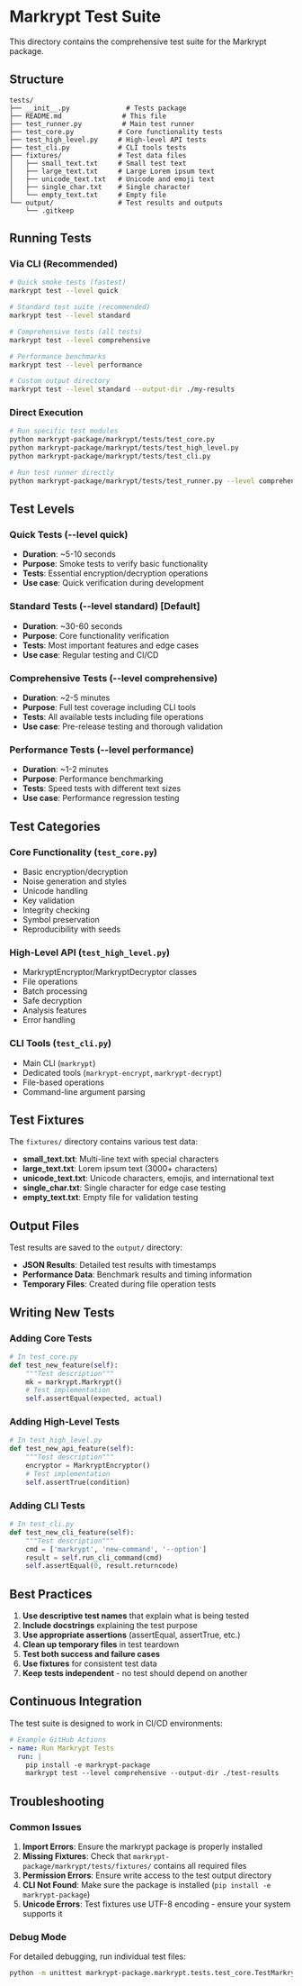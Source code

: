 # Markrypt Test Suite

This directory contains the comprehensive test suite for the Markrypt package.

## Structure

```
tests/
├── __init__.py              # Tests package
├── README.md               # This file
├── test_runner.py          # Main test runner
├── test_core.py           # Core functionality tests
├── test_high_level.py     # High-level API tests
├── test_cli.py            # CLI tools tests
├── fixtures/              # Test data files
│   ├── small_text.txt     # Small test text
│   ├── large_text.txt     # Large Lorem ipsum text
│   ├── unicode_text.txt   # Unicode and emoji text
│   ├── single_char.txt    # Single character
│   └── empty_text.txt     # Empty file
└── output/                # Test results and outputs
    └── .gitkeep
```

## Running Tests

### Via CLI (Recommended)

```bash
# Quick smoke tests (fastest)
markrypt test --level quick

# Standard test suite (recommended)
markrypt test --level standard

# Comprehensive tests (all tests)
markrypt test --level comprehensive

# Performance benchmarks
markrypt test --level performance

# Custom output directory
markrypt test --level standard --output-dir ./my-results
```

### Direct Execution

```bash
# Run specific test modules
python markrypt-package/markrypt/tests/test_core.py
python markrypt-package/markrypt/tests/test_high_level.py
python markrypt-package/markrypt/tests/test_cli.py

# Run test runner directly
python markrypt-package/markrypt/tests/test_runner.py --level comprehensive
```

## Test Levels

### Quick Tests (--level quick)

- **Duration**: ~5-10 seconds
- **Purpose**: Smoke tests to verify basic functionality
- **Tests**: Essential encryption/decryption operations
- **Use case**: Quick verification during development

### Standard Tests (--level standard) [Default]

- **Duration**: ~30-60 seconds
- **Purpose**: Core functionality verification
- **Tests**: Most important features and edge cases
- **Use case**: Regular testing and CI/CD

### Comprehensive Tests (--level comprehensive)

- **Duration**: ~2-5 minutes
- **Purpose**: Full test coverage including CLI tools
- **Tests**: All available tests including file operations
- **Use case**: Pre-release testing and thorough validation

### Performance Tests (--level performance)

- **Duration**: ~1-2 minutes
- **Purpose**: Performance benchmarking
- **Tests**: Speed tests with different text sizes
- **Use case**: Performance regression testing

## Test Categories

### Core Functionality (`test_core.py`)

- Basic encryption/decryption
- Noise generation and styles
- Unicode handling
- Key validation
- Integrity checking
- Symbol preservation
- Reproducibility with seeds

### High-Level API (`test_high_level.py`)

- MarkryptEncryptor/MarkryptDecryptor classes
- File operations
- Batch processing
- Safe decryption
- Analysis features
- Error handling

### CLI Tools (`test_cli.py`)

- Main CLI (`markrypt`)
- Dedicated tools (`markrypt-encrypt`, `markrypt-decrypt`)
- File-based operations
- Command-line argument parsing

## Test Fixtures

The `fixtures/` directory contains various test data:

- **small_text.txt**: Multi-line text with special characters
- **large_text.txt**: Lorem ipsum text (3000+ characters)
- **unicode_text.txt**: Unicode characters, emojis, and international text
- **single_char.txt**: Single character for edge case testing
- **empty_text.txt**: Empty file for validation testing

## Output Files

Test results are saved to the `output/` directory:

- **JSON Results**: Detailed test results with timestamps
- **Performance Data**: Benchmark results and timing information
- **Temporary Files**: Created during file operation tests

## Writing New Tests

### Adding Core Tests

```python
# In test_core.py
def test_new_feature(self):
    """Test description"""
    mk = markrypt.Markrypt()
    # Test implementation
    self.assertEqual(expected, actual)
```

### Adding High-Level Tests

```python
# In test_high_level.py
def test_new_api_feature(self):
    """Test description"""
    encryptor = MarkryptEncryptor()
    # Test implementation
    self.assertTrue(condition)
```

### Adding CLI Tests

```python
# In test_cli.py
def test_new_cli_feature(self):
    """Test description"""
    cmd = ['markrypt', 'new-command', '--option']
    result = self.run_cli_command(cmd)
    self.assertEqual(0, result.returncode)
```

## Best Practices

1. **Use descriptive test names** that explain what is being tested
2. **Include docstrings** explaining the test purpose
3. **Use appropriate assertions** (assertEqual, assertTrue, etc.)
4. **Clean up temporary files** in test teardown
5. **Test both success and failure cases**
6. **Use fixtures** for consistent test data
7. **Keep tests independent** - no test should depend on another

## Continuous Integration

The test suite is designed to work in CI/CD environments:

```yaml
# Example GitHub Actions
- name: Run Markrypt Tests
  run: |
    pip install -e markrypt-package
    markrypt test --level comprehensive --output-dir ./test-results
```

## Troubleshooting

### Common Issues

1. **Import Errors**: Ensure the markrypt package is properly installed
2. **Missing Fixtures**: Check that `markrypt-package/markrypt/tests/fixtures/` contains all required files
3. **Permission Errors**: Ensure write access to the test output directory
4. **CLI Not Found**: Make sure the package is installed (`pip install -e markrypt-package`)
5. **Unicode Errors**: Test fixtures use UTF-8 encoding - ensure your system supports it

### Debug Mode

For detailed debugging, run individual test files:

```bash
python -m unittest markrypt-package.markrypt.tests.test_core.TestMarkryptCore.test_specific_method -v
```
